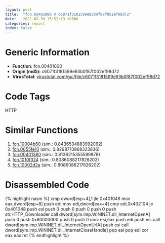 ```yaml
---
layout: post
title:  "fcn.00401000 @ c6071f3181599e93b0f87f002ef98d72"
date:   2021-08-30 15:52:19 +0300
categories: report
index: false
---
```


# Generic Information
- **Function:** fcn.00401000
- **Origin (md5):** c6071f3181599e93b0f87f002ef98d72
- **VirusTotal:** [virustotal.com/gui/file/c6071f3181599e93b0f87f002ef98d72][virustotal_ref]

# Code Tags
<span class="tag" id="HTTP">HTTP</span>


# Similar Functions

1. [fcn.10004b60][similar_1_ref] (sim.: 0.8436534883992062)
2. [fcn.0055fe10][similar_2_ref] (sim.: 0.8298710868323836)
3. [fcn.00401360][similar_3_ref] (sim.: 0.8136215355599878)
4. [fcn.1010f324][similar_4_ref] (sim.: 0.8086088217826202)
5. [fcn.10002d2a][similar_5_ref] (sim.: 0.8086088217826202)


# Disassembled Code

{% highlight nasm %}
cmp dword[esp+4],1
jle 0x401049
mov eax,dword[esp+8]
push edi
mov edi,dword[eax+4]
cmp edi,0x402104
je 0x401048
push esi
push 0
push 0
push 0
push 0
push str.HTTP_Downloader
call dword[sym.imp.WININET.dll_InternetOpenA]
push 0
push 0x80000000
push 0
push 0
mov esi,eax
push edi
push esi
call dword[sym.imp.WININET.dll_InternetOpenUrlA]
push esi
call dword[sym.imp.WININET.dll_InternetCloseHandle]
pop esi
pop edi
xor eax,eax
ret
{% endhighlight %}


[similar_1_ref]: /report/fcn.10004b60@4c3818fdf32d89a09257dbc9d3e142ea
[similar_2_ref]: /report/fcn.0055fe10@7453c96a6fbd42ec690b8deb53eafcba
[similar_3_ref]: /report/fcn.00401360@e9782a46c2d4ab52d9b2b1b712934fbe
[similar_4_ref]: /report/fcn.1010f324@89dc67d2f980e8488f97b1bf8cb24258
[similar_5_ref]: /report/fcn.10002d2a@dc3e2cdf680078d293de3e2d92ba613c
[virustotal_ref]: https://www.virustotal.com/gui/file/c6071f3181599e93b0f87f002ef98d72
